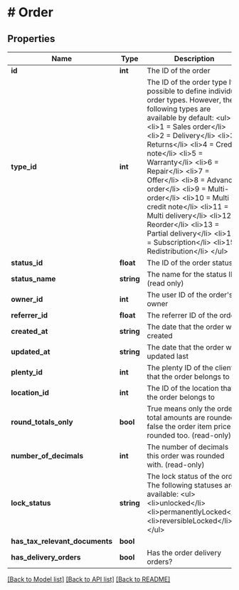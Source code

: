 # # Order

## Properties

Name | Type | Description | Notes
------------ | ------------- | ------------- | -------------
**id** | **int** | The ID of the order | [optional]
**type_id** | **int** | The ID of the order type                                                               It is possible to define individual order types. However,                                                               the following types are available by default: &lt;ul&gt;     &lt;li&gt;1 &#x3D; Sales order&lt;/li&gt;     &lt;li&gt;2 &#x3D; Delivery&lt;/li&gt;     &lt;li&gt;3 &#x3D; Returns&lt;/li&gt;     &lt;li&gt;4 &#x3D; Credit note&lt;/li&gt;     &lt;li&gt;5 &#x3D; Warranty&lt;/li&gt;     &lt;li&gt;6 &#x3D; Repair&lt;/li&gt;     &lt;li&gt;7 &#x3D; Offer&lt;/li&gt;     &lt;li&gt;8 &#x3D; Advance order&lt;/li&gt;     &lt;li&gt;9 &#x3D; Multi-order&lt;/li&gt;     &lt;li&gt;10 &#x3D; Multi credit note&lt;/li&gt;     &lt;li&gt;11 &#x3D; Multi delivery&lt;/li&gt;     &lt;li&gt;12 &#x3D; Reorder&lt;/li&gt;     &lt;li&gt;13 &#x3D; Partial delivery&lt;/li&gt;     &lt;li&gt;14 &#x3D; Subscription&lt;/li&gt;     &lt;li&gt;15 &#x3D; Redistribution&lt;/li&gt; &lt;/ul&gt; | [optional]
**status_id** | **float** | The ID of the order status | [optional]
**status_name** | **string** | The name for the status ID (read only) | [optional]
**owner_id** | **int** | The user ID of the order&#39;s owner | [optional]
**referrer_id** | **float** | The referrer ID of the order | [optional]
**created_at** | **string** | The date that the order was created | [optional]
**updated_at** | **string** | The date that the order was updated last | [optional]
**plenty_id** | **int** | The plenty ID of the client that the order belongs to | [optional]
**location_id** | **int** | The ID of the location that the order belongs to | [optional]
**round_totals_only** | **bool** | True means only the order&#39;s total amounts are rounded, false the order item price is rounded too. (read-only) | [optional]
**number_of_decimals** | **int** | The number of decimals this order was rounded with. (read-only) | [optional]
**lock_status** | **string** | The lock status of the order. The following statuses are available: &lt;ul&gt;  &lt;li&gt;unlocked&lt;/li&gt;  &lt;li&gt;permanentlyLocked&lt;/li&gt;  &lt;li&gt;reversibleLocked&lt;/li&gt; &lt;/ul&gt; | [optional]
**has_tax_relevant_documents** | **bool** |  | [optional]
**has_delivery_orders** | **bool** | Has the order delivery orders? | [optional]

[[Back to Model list]](../../README.md#models) [[Back to API list]](../../README.md#endpoints) [[Back to README]](../../README.md)
